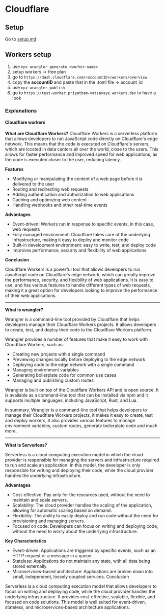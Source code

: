 # Cloudflare

## Setup
 Go to [setup.md]()

## Workers setup

1. use ``` npx wrangler generate <worker-name> ```
2. setup workers -> free plan
3. go to ``` https://dash.cloudflare.com/<accountID>/workers/overview ```
4. copy the **accountID** and paste that in the .toml file -> account_id
5. use ``` npx wrangler publish ```
6. go to ``` https://test-worker.priyatham-vatsavaye.workers.dev ``` to have a look

### Explanations

#### Cloudflare workers

**What are Cloudflare Workers?**
Cloudflare Workers is a serverless platform that allows developers to run JavaScript code directly on Cloudflare's edge network. This means that the code is executed on Cloudflare's servers, which are located in data centers all over the world, close to the users. This allows for faster performance and improved speed for web applications, as the code is executed closer to the user, reducing latency.

**Features**

- Modifying or manipulating the content of a web page before it is delivered to the user
- Routing and redirecting web requests
- Adding authentication and authorization to web applications
- Caching and optimizing web content
- Handling webhooks and other real-time events

**Advantages**

- Event-driven: Workers run in response to specific events, in this case, web requests
- Fully managed environment: Cloudflare takes care of the underlying infrastructure, making it easy to deploy and monitor code
- Built-in development environment: easy to write, test, and deploy code
- Improves performance, security and flexibility of web applications

**Conclusion**

Cloudflare Workers is a powerful tool that allows developers to run JavaScript code on Cloudflare's edge network, which can greatly improve the performance, security, and flexibility of web applications. It is easy to use, and has various features to handle different types of web requests, making it a great option for developers looking to improve the performance of their web applications.

<hr/>

**What is wrangler?**

Wrangler is a command-line tool provided by Cloudflare that helps developers manage their Cloudflare Workers projects. It allows developers to create, test, and deploy their code to the Cloudflare Workers platform.

Wrangler provides a number of features that make it easy to work with Cloudflare Workers, such as:

- Creating new projects with a single command
- Previewing changes locally before deploying to the edge network
- Deploying code to the edge network with a single command
- Managing environment variables
- Generating boilerplate code for common use cases
- Managing and publishing custom routes

Wrangler is built on top of the Cloudflare Workers API and is open source. It is available as a command-line tool that can be installed via npm and it supports multiple languages, including JavaScript, Rust, and Lua.

In summary, Wrangler is a command-line tool that helps developers to manage their Cloudflare Workers projects, it makes it easy to create, test and deploy workers, it also provides various features to manage environment variables, custom routes, generate boilerplate code and much more.

<hr/>

**What is Serverless?**

Serverless is a cloud computing execution model in which the cloud provider is responsible for managing the servers and infrastructure required to run and scale an application. In this model, the developer is only responsible for writing and deploying their code, while the cloud provider handles the underlying infrastructure.

**Advantages**
- Cost-effective: Pay only for the resources used, without the need to maintain and scale servers.
- Scalability: The cloud provider handles the scaling of the application, allowing for automatic scaling based on demand.
- Flexibility: The ability to easily deploy and run code without the need for provisioning and managing servers.
- Focused on code: Developers can focus on writing and deploying code, without the need to worry about the underlying infrastructure.

**Key Characteristics**

- Event-driven: Applications are triggered by specific events, such as an HTTP request or a message in a queue.
- Stateless: Applications do not maintain any state, with all data being stored externally.
- Microservices-based architecture: Applications are broken down into small, independent, loosely coupled services.
Conclusion

Serverless is a cloud computing execution model that allows developers to focus on writing and deploying code, while the cloud provider handles the underlying infrastructure. It provides cost-effective, scalable, flexible, and focused on code solutions. This model is well suited for event-driven, stateless, and microservices-based architecture applications.


